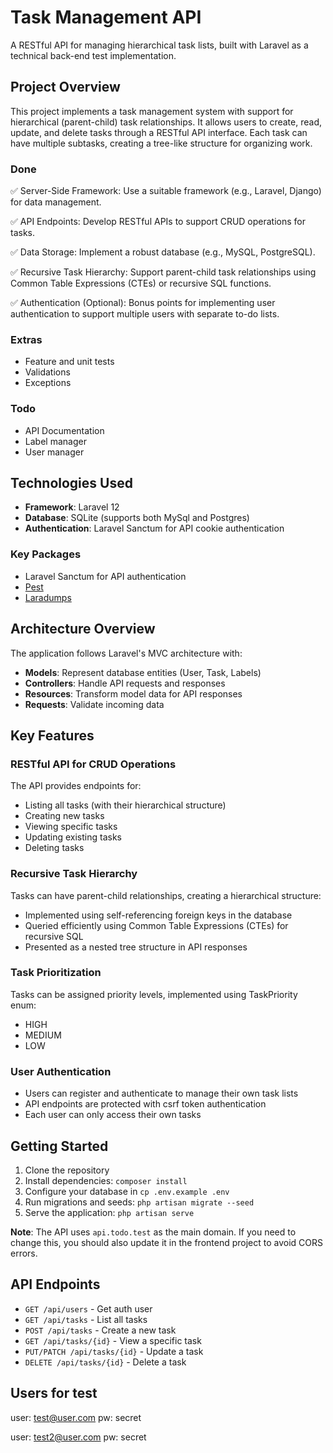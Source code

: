 # Task Management API

A RESTful API for managing hierarchical task lists, built with Laravel as a technical back-end test implementation.

## Project Overview

This project implements a task management system with support for hierarchical (parent-child) task relationships. It allows users to create, read, update, and delete tasks through a RESTful API interface. Each task can have multiple subtasks, creating a tree-like structure for organizing work.

### Done

✅ Server-Side Framework: Use a suitable framework (e.g., Laravel, Django) for data management.

✅ API Endpoints: Develop RESTful APIs to support CRUD operations for tasks.

✅ Data Storage: Implement a robust database (e.g., MySQL, PostgreSQL).

✅ Recursive Task Hierarchy: Support parent-child task relationships using Common Table Expressions (CTEs) or recursive
SQL functions.

✅ Authentication (Optional): Bonus points for implementing user authentication to support multiple users with separate
to-do lists.

### Extras

- Feature and unit tests
- Validations
- Exceptions

### Todo

- API Documentation
- Label manager
- User manager

## Technologies Used

- **Framework**: Laravel 12
- **Database**: SQLite (supports both MySql and Postgres)
- **Authentication**: Laravel Sanctum for API cookie authentication

### Key Packages
- Laravel Sanctum for API authentication
- [Pest](https://pestphp.com/)
- [Laradumps](https://laradumps.dev/)

## Architecture Overview

The application follows Laravel's MVC architecture with:

- **Models**: Represent database entities (User, Task, Labels)
- **Controllers**: Handle API requests and responses
- **Resources**: Transform model data for API responses
- **Requests**: Validate incoming data

## Key Features

### RESTful API for CRUD Operations

The API provides endpoints for:
- Listing all tasks (with their hierarchical structure)
- Creating new tasks
- Viewing specific tasks
- Updating existing tasks
- Deleting tasks

### Recursive Task Hierarchy

Tasks can have parent-child relationships, creating a hierarchical structure:
- Implemented using self-referencing foreign keys in the database
- Queried efficiently using Common Table Expressions (CTEs) for recursive SQL
- Presented as a nested tree structure in API responses

### Task Prioritization

Tasks can be assigned priority levels, implemented using TaskPriority enum:
- HIGH
- MEDIUM
- LOW

### User Authentication

- Users can register and authenticate to manage their own task lists
- API endpoints are protected with csrf token authentication
- Each user can only access their own tasks

## Getting Started

1. Clone the repository
2. Install dependencies: `composer install`
3. Configure your database in `cp .env.example .env`
4. Run migrations and seeds: `php artisan migrate --seed`
5. Serve the application: `php artisan serve`

**Note**: The API uses `api.todo.test` as the main domain. If you need to change this, you should also update it in the
frontend project to avoid CORS errors.

## API Endpoints

- `GET /api/users` - Get auth user
- `GET /api/tasks` - List all tasks
- `POST /api/tasks` - Create a new task
- `GET /api/tasks/{id}` - View a specific task
- `PUT/PATCH /api/tasks/{id}` - Update a task
- `DELETE /api/tasks/{id}` - Delete a task

## Users for test

user: test@user.com
pw: secret

user: test2@user.com
pw: secret

